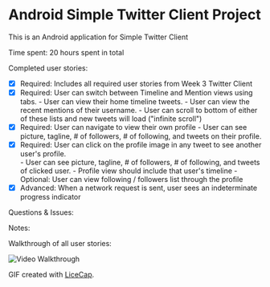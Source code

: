 # Android Simple Twitter Client Project 

This is an Android application for Simple Twitter Client

Time spent: 20 hours spent in total

Completed user stories:

 * [x] Required: Includes all required user stories from Week 3 Twitter Client
 * [x] Required: User can switch between Timeline and Mention views using tabs.
       - User can view their home timeline tweets.
       - User can view the recent mentions of their username.
       - User can scroll to bottom of either of these lists and new tweets will load ("infinite scroll")
 * [x] Required: User can navigate to view their own profile
       - User can see picture, tagline, # of followers, # of following, and tweets on their profile.
 * [x] Required: User can click on the profile image in any tweet to see another user's profile.     
       - User can see picture, tagline, # of followers, # of following, and tweets of clicked user.
       - Profile view should include that user's timeline
       - Optional: User can view following / followers list through the profile
 * [x] Advanced: When a network request is sent, user sees an indeterminate progress indicator      

Questions & Issues:

Notes:

Walkthrough of all user stories:

![Video Walkthrough](simpletwitterclient-2.gif)

GIF created with [LiceCap](http://www.cockos.com/licecap/).
